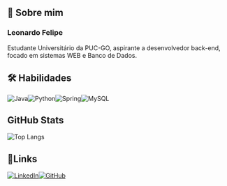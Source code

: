 
## 🚀 Sobre mim 
### Leonardo Felipe
Estudante Universitário da PUC-GO, aspirante a desenvolvedor back-end, focado em sistemas WEB e Banco de Dados.


## 🛠 Habilidades
![Java](https://img.shields.io/badge/java-%23ED8B00.svg?style=for-the-badge&logo=openjdk&logoColor=white)![Python](https://img.shields.io/badge/python-3670A0?style=for-the-badge&logo=python&logoColor=ffdd54)![Spring](https://img.shields.io/badge/spring-%236DB33F.svg?style=for-the-badge&logo=spring&logoColor=white)![MySQL](https://img.shields.io/badge/MySQL-00000F?style=for-the-badge&logo=mysql&logoColor=white)


## GitHub Stats
![Top Langs](https://github-readme-stats-git-masterrstaa-rickstaa.vercel.app/api/top-langs/?username=LeozzinhoFR&bg_color=000&border_color=30A3DC&title_color=E94D5F&text_color=FFF)
 

## 🔗Links 
[![LinkedIn](https://img.shields.io/badge/LinkedIn-0077B5?style=for-the-badge&logo=linkedin&logoColor=white)](https://www.linkedin.com/in/leonardo-roncolato-8560b4305/)[![GitHub](https://img.shields.io/badge/GitHub-100000?style=for-the-badge&logo=github&logoColor=white)](https://github.com/LeozzinhoFR)




